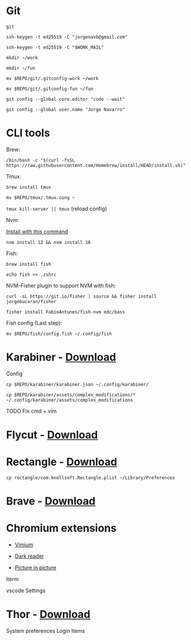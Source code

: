# Git

`git`

`ssh-keygen -t ed25519 -C "jorgenavb@gmail.com"`

`ssh-keygen -t ed25519 -C "$WORK_MAIL"`

`mkdir ~/work`

`mkdir ~/fun`

`mv $REPO/git/.gitconfig-work ~/work`

`mv $REPO/git/.gitconfig-fun ~/fun`

`git config --global core.editor "code --wait"`

`git config --global user.name "Jorge Navarro"`



# CLI tools

Brew: 

`/bin/bash -c "$(curl -fsSL https://raw.githubusercontent.com/Homebrew/install/HEAD/install.sh)"`


Tmux:

`brew install tmux`

`mv $REPO/tmux/.tmux.cong ~`

`tmux kill-server || tmux` (reload config)

Nvm: 

[Install with this command](https://github.com/nvm-sh/nvm#installing-and-updating)

`nvm install 12 && nvm install 16`

Fish:
    
`brew install fish`

`echo fish >> .zshrc`

NVM-Fisher plugin to support NVM with fish:

`curl -sL https://git.io/fisher | source && fisher install jorgebucaran/fisher`

`fisher install FabioAntunes/fish-nvm edc/bass`

Fish config (Last step):

`mv $REPO/fish/config.fish ~/.config/fish`


# Karabiner - [Download](https://karabiner-elements.pqrs.org/)

Config

 `cp $REPO/karabiner/karabiner.json ~/.config/karabiner/`
 
 `cp $REPO/karabiner/assets/complex_modifications/* ~/.config/karabiner/assets/complex_modifications`

TODO Fix cmd + vim

# Flycut - [Download](https://github.com/TermiT/Flycut/releases)

# Rectangle - [Download](https://rectangleapp.com/)

`cp rectangle/com.knollsoft.Rectangle.plist ~/Library/Preferences`


# Brave - [Download](https://brave.com/es/)

# Chromium extensions

- [Vimium](https://chrome.google.com/webstore/detail/vimium/dbepggeogbaibhgnhhndojpepiihcmeb)

- [Dark reader](https://chrome.google.com/webstore/detail/dark-reader/eimadpbcbfnmbkopoojfekhnkhdbieeh?hl=es)

- [Picture in picture](https://chrome.google.com/webstore/detail/picture-in-picture-extens/hkgfoiooedgoejojocmhlaklaeopbecg)




iterm

vscode Settings

# Thor - [Download](https://apps.apple.com/cn/app/thor/id1120999687?l=en&mt=12)

System preferences Login Items
